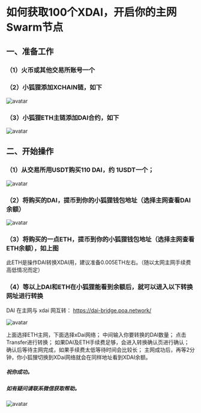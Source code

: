 # 如何获取100个XDAI，开启你的主网Swarm节点
## 一、准备工作
### （1）火币或其他交易所账号一个

### （2）小狐狸添加XCHAIN链，如下
![avatar](https://xidusoft.com/wp-content/uploads/2021/06/xchain-768x557.png)

### （3）小狐狸ETH主链添加DAI合约，如下

![avatar](https://xidusoft.com/wp-content/uploads/2021/06/dai-768x850.png)


## 二、开始操作
### （1）从交易所用USDT购买110 DAI，约 1USDT一个；
![avatar](https://xidusoft.com/wp-content/uploads/2021/06/huobi-138x300.jpg)

### （2）将购买的DAI，提币到你的小狐狸钱包地址（选择主网查看DAI余额）

![avatar](https://xidusoft.com/wp-content/uploads/2021/06/dai2-181x300.png)

### （3）将购买的一点ETH，提币到你的小狐狸钱包地址（选择主网查看ETH余额），如上图

此ETH是操作DAI转换XDAI用，建议准备0.005ETH左右。（随以太网主网手续费高低情况而定）

### （4）等以上DAI和ETH在小狐狸能看到余额后，就可以进入以下转换网址进行转换

DAI 在主网与 xdai 网互转： https://dai-bridge.poa.network/

![avatar](https://dai-bridge.poa.network/)

上面选择ETH主网，下面选择xDai网络；
中间输入你要转换的DAI数量；
点击Transfer进行转换；
如果DAI及ETH手续费足够，会进入转换确认页进行确认；
确认后等待主网完成，如果手续费太低等待时间会比较长；
主网成功后，再等2分钟，你小狐狸切换到XDai网络就会在同样地址看到XDAI余额。

##### 祝你成功。

##### 如有疑问请联系微信获取帮助。

![avatar](https://xidusoft.com/wp-content/uploads/2021/03/swarm-1-768x586.png)

